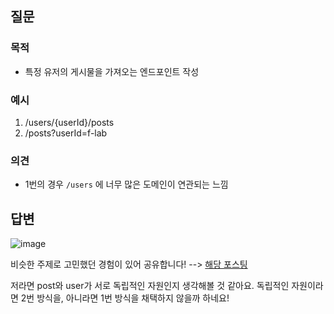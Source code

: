## 질문
### 목적
- 특정 유저의 게시물을 가져오는 엔드포인트 작성

### 예시
1. /users/{userId}/posts
2. /posts?userId=f-lab

### 의견
- 1번의 경우 `/users` 에 너무 많은 도메인이 연관되는 느낌

## 답변
![image](https://github.com/user-attachments/assets/22faa1e9-de3a-409c-b6e3-cc5cc660aed0)

비슷한 주제로 고민했던 경험이 있어 공유합니다! --> [해당 포스팅](https://velog.io/@hyeok-kong/%EC%A2%8B%EC%9D%80-HTTP-API%EB%9E%80)

저라면 post와 user가 서로 독립적인 자원인지 생각해볼 것 같아요. 독립적인 자원이라면 2번 방식을, 아니라면 1번 방식을 채택하지 않을까 하네요!
